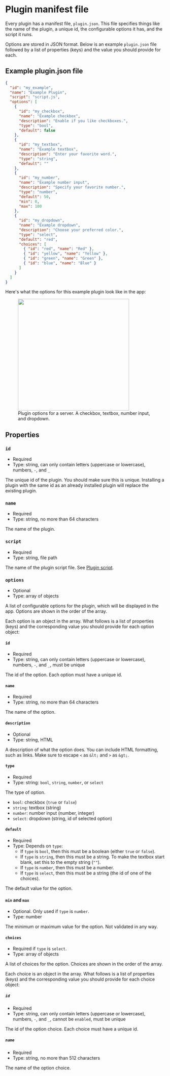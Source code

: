 # Plugin manifest file

Every plugin has a manifest file, `plugin.json`. This file specifies things like the name of the plugin, a unique id, the configurable options it has, and the script it runs.

Options are stored in JSON format. Below is an example `plugin.json` file followed by a list of properties (keys) and the value you should provide for each.

## Example plugin.json file

```json
{
  "id": "my_example",
  "name": "Example Plugin",
  "script": "script.js",
  "options": [
    {
      "id": "my_checkbox",
      "name": "Example checkbox",
      "description": "Enable if you like checkboxes.",
      "type": "bool",
      "default": false
    },
    {
      "id": "my_textbox",
      "name": "Example textbox",
      "description": "Enter your favorite word.",
      "type": "string",
      "default": ""
    },
    {
      "id": "my_number",
      "name": "Example number input",
      "description": "Specify your favorite number.",
      "type": "number",
      "default": 50,
      "min": 0,
      "max": 100
    },
    {
      "id": "my_dropdown",
      "name": "Example dropdown",
      "description": "Choose your preferred color.",
      "type": "select",
      "default": "red",
      "choices": [
        { "id": "red", "name": "Red" },
        { "id": "yellow", "name": "Yellow" },
        { "id": "green", "name": "Green" },
        { "id": "blue", "name": "Blue" }
      ]
    }
  ]
}
```

Here's what the options for this example plugin look like in the app:

<figure>
  <img src='/images/plugin_options.jpeg' style='width: 350px'>
  <figcaption>Plugin options for a server. A checkbox, textbox, number input, and dropdown.</figcaption>
</figure>

## Properties

### `id`
- Required
- Type: string, can only contain letters (uppercase or lowercase), numbers, `-`, and `_`

The unique id of the plugin. You should make sure this is unique. Installing a plugin with the same id as an already installed plugin will replace the existing plugin.

### `name`
- Required
- Type: string, no more than 64 characters

The name of the plugin.

### `script`
- Required
- Type: string, file path

The name of the plugin script file. See [Plugin script](plugin%20script.md).

### `options`
- Optional
- Type: array of objects

A list of configurable options for the plugin, which will be displayed in the app. Options are shown in the order of the array.

Each option is an object in the array. What follows is a list of properties (keys) and the corresponding value you should provide for each option object:

#### `id`
- Required
- Type: string, can only contain letters (uppercase or lowercase), numbers, `-`, and `_`, must be unique

The id of the option. Each option must have a unique id.

#### `name`
- Required
- Type: string, no more than 64 characters

The name of the option.

#### `description`
- Optional
- Type: string, HTML

A description of what the option does. You can include HTML formatting, such as links. Make sure to escape `<` as `&lt;` and `>` as `&gt;`.

#### `type`
- Required
- Type: string: `bool`, `string`, `number`, or `select`

The type of option.

- `bool`: checkbox (`true` or `false`)
- `string`: textbox (string)
- `number`: number input (number, integer)
- `select`: dropdown (string, id of selected option)

#### `default`
- Required
- Type: Depends on `type`:
  - If `type` is `bool`, then this must be a boolean (either `true` or `false`).
  - If `type` is `string`, then this must be a string. To make the textbox start blank, set this to the empty string (`""`).
  - If `type` is `number`, then this must be a number.
  - If `type` is `select`, then this must be a string (the id of one of the choices).

The default value for the option.

#### `min` and `max`
- Optional. Only used if `type` is `number`.
- Type: number

The minimum or maximum value for the option. Not validated in any way.

#### `choices`
- Required if `type` is `select`.
- Type: array of objects

A list of choices for the option. Choices are shown in the order of the array.

Each choice is an object in the array. What follows is a list of properties (keys) and the corresponding value you should provide for each choice object:

##### `id`
- Required
- Type: string, can only contain letters (uppercase or lowercase), numbers, `-`, and `_`, cannot be `enabled`, must be unique

The id of the option choice. Each choice must have a unique id.

##### `name`
- Required
- Type: string, no more than 512 characters

The name of the option choice.